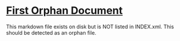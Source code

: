 # [First Orphan Document](https://example.com/orphan-one)

This markdown file exists on disk but is NOT listed in INDEX.xml.
This should be detected as an orphan file.
